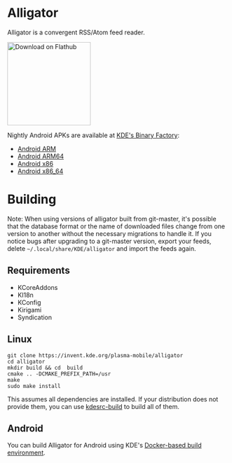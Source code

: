 # Alligator

Alligator is a convergent RSS/Atom feed reader.

<a href='https://flathub.org/apps/details/org.kde.alligator'><img width='190px' alt='Download on Flathub' src='https://flathub.org/assets/badges/flathub-badge-i-en.png'/></a>

Nightly Android APKs are available at [KDE's Binary Factory](https://kfunk.org/2017/11/17/kde-binary-factory/):
- [Android ARM](https://binary-factory.kde.org/view/Android/job/Alligator_Nightly_android-arm/)
- [Android ARM64](https://binary-factory.kde.org/view/Android/job/Alligator_Nightly_android-arm64/)
- [Android x86](https://binary-factory.kde.org/view/Android/job/Alligator_Nightly_android-x86/)
- [Android x86_64](https://binary-factory.kde.org/view/Android/job/Alligator_Nightly_android-x86_64/)

# Building

Note: When using versions of alligator built from git-master, it's possible that the database format or the name of downloaded files change from one version to another without the necessary migrations to handle it. If you notice bugs after upgrading to a git-master version, export your feeds, delete `~/.local/share/KDE/alligator` and import the feeds again.

## Requirements
 - KCoreAddons
 - KI18n
 - KConfig
 - Kirigami
 - Syndication

## Linux

```
git clone https://invent.kde.org/plasma-mobile/alligator
cd alligator
mkdir build && cd  build
cmake .. -DCMAKE_PREFIX_PATH=/usr
make
sudo make install
```

This assumes all dependencies are installed. If your distribution does not provide
them, you can use [kdesrc-build](https://kdesrc-build.kde.org/) to build all of them.

## Android

You can build Alligator for Android using KDE's [Docker-based build environment](https://community.kde.org/Android/Environment_via_Container).

